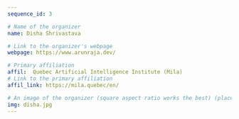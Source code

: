 ```yaml
---
sequence_id: 3

# Name of the organizer
name: Disha Shrivastava

# Link to the organizer's webpage
webpage: https://www.arunraja.dev/

# Primary affiliation
affil:  Quebec Artificial Intelligence Institute (Mila)
# Link to the primary affiliation
affil_link: https://mila.quebec/en/

# An image of the organizer (square aspect ratio works the best) (place in the `assets/img/organizers` directory)
img: disha.jpg
---
```


